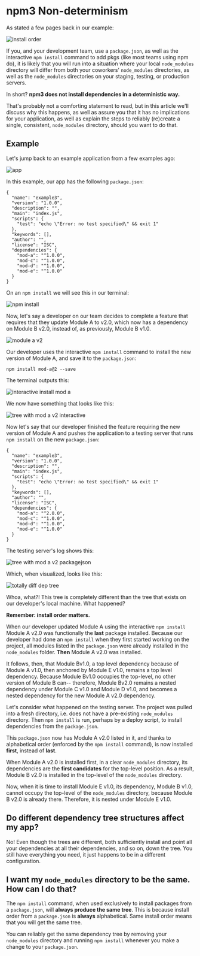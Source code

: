 <!--
title: 05 - npm v3 Non-determinism
featured: true
-->

# npm3 Non-determinism

As stated a few pages back in our example:

![install order](/public/images/install-order.png)

If you, and your development team, use a `package.json`, as well
as the interactive `npm install` command to add pkgs (like most
teams using npm do), it is likely that you will run into a situation
where your local `node_modules` directory will differ from both
your coworkers' `node_modules` directories, as well as the `node_modules`
directories on your staging, testing, or production servers.

In short? __npm3 does not install dependencies in a deterministic way.__

That's probably not a comforting statement to read, but in this article
we'll discuss why this happens, as well as assure you that it has no
implications for your application, as well as explain the steps to
reliably (re)create a single, consistent, `node_modules` directory, should
you want to do that.

## Example

Let's jump back to an example application from a few examples ago:

![app](/public/images/npm3deps8.png)

In this example, our app has the following `package.json`:

```
{
  "name": "example3",
  "version": "1.0.0",
  "description": "",
  "main": "index.js",
  "scripts": {
    "test": "echo \"Error: no test specified\" && exit 1"
  },
  "keywords": [],
  "author": "",
  "license": "ISC",
  "dependencies": {
    "mod-a": "^1.0.0",
    "mod-c": "^1.0.0",
    "mod-d": "^1.0.0",
    "mod-e": "^1.0.0"
  }
}
```

On an `npm install` we will see this in our terminal:

![npm install](/public/images/npm3deps14.png)

Now, let's say a developer on our team decides to complete a feature that
requires that they update Module A to v2.0, which now has a dependency on
Module B v2.0, instead of, as previously, Module B v1.0.

![module a v2](/public/images/npm3deps9.png)

Our developer uses the interactive `npm install` command to install the new
version of Module A, and save it to the `package.json`:

```
npm install mod-a@2 --save
```

The terminal outputs this:

![interactive install mod a](/public/images/npm3deps15.png)

We now have something that looks like this:

![tree with mod a v2 interactive](/public/images/npm3deps10.png)

Now let's say that our developer finished the feature requiring the new
version of Module A and pushes the application to a testing server
that runs `npm install` on the new `package.json`:

```
{
  "name": "example3",
  "version": "1.0.0",
  "description": "",
  "main": "index.js",
  "scripts": {
    "test": "echo \"Error: no test specified\" && exit 1"
  },
  "keywords": [],
  "author": "",
  "license": "ISC",
  "dependencies": {
    "mod-a": "^2.0.0",
    "mod-c": "^1.0.0",
    "mod-d": "^1.0.0",
    "mod-e": "^1.0.0"
  }
}
```

The testing server's log shows this:

![tree with mod a v2 packagejson](/public/images/npm3deps16.png)

Which, when visualized, looks like this:

![totally diff dep tree](/public/images/npm3deps17.png)

Whoa, what?! This tree is completely different than the tree that
exists on our developer's local machine. What happened?

__Remember: install order matters.__

When our developer updated Module A using the interactive `npm install`
Module A v2.0 was functionally the **last** package installed. Because
our developer had done an `npm install` when they first started working
on the project, all modules listed in the `package.json` were already
installed in the `node_modules` folder. **Then** Module A v2.0 was
installed.

It follows, then, that Module Bv1.0, a top level dependency because of
Module A v1.0, then anchored by Module E v1.0, remains a top level
dependency. Because Module Bv1.0 occupies the top-level, no other version
of Module B can-- therefore, Module Bv2.0 remains a nested dependency
under Module C v1.0 and Module D v1.0, and becomes a nested dependency
for the new Module A v2.0 dependency.

Let's consider what happened on the testing server. The project was pulled
into a fresh directory, i.e. does not have a pre-existing `node_modules`
directory. Then `npm install` is run, perhaps by a deploy script, to install
dependencies from the `package.json`.

This `package.json` now has Module A v2.0 listed in it, and thanks to
alphabetical order (enforced by the `npm install` command), is now installed
**first**, instead of **last**.

When Module A v2.0 is installed first, in a clear `node_modules` directory, its
dependencies are the **first candidates** for the top-level position. As a result,
Module B v2.0 is installed in the top-level of the `node_modules` directory.

Now, when it is time to install Module E v1.0, its dependency, Module B v1.0,
cannot occupy the top-level of the `node_modules` directory, because Module B v2.0
is already there. Therefore, it is nested under Module E v1.0.

## Do different dependency tree structures affect my app?

No! Even though the trees are different, both sufficiently install and point
all your dependencies at all their dependencies, and so on, down the tree.
You still have everything you need, it just happens to be in a different
configuration.

## I want my `node_modules` directory to be the same. How can I do that?

The `npm install` command, when used exclusively to install packages from a
`package.json`, will **always produce the same tree**. This is because install order
from a `package.json` is **always** alphabetical. Same install order means that
you will get the same tree.

You can reliably get the same dependency tree by removing your `node_modules`
directory and running `npm install` whenever you make a change to your `package.json`.
